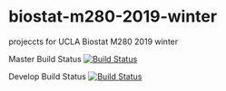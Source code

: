 # biostat-m280-2019-winter
projeccts for UCLA Biostat M280 2019 winter

Master Build Status
[![Build Status](https://travis-ci.com/edwardmjyu/biostat-m280-2019-winter.svg?token=yQzFps26vPmcxdEGm582&branch=master)](https://travis-ci.com/edwardmjyu/biostat-m280-2019-winter)  

Develop Build Status
[![Build Status](https://travis-ci.com/edwardmjyu/biostat-m280-2019-winter.svg?token=yQzFps26vPmcxdEGm582&branch=develop)](https://travis-ci.com/edwardmjyu/biostat-m280-2019-winter)
  